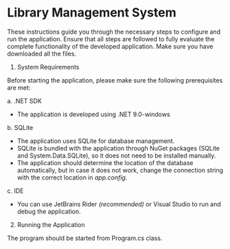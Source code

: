 # Library Management System

These instructions guide you through the necessary steps to configure and run the application. Ensure that all steps are followed to fully evaluate the complete functionality of the developed application. Make sure you have downloaded all the files.

1. System Requirements

Before starting the application, please make sure the following prerequisites are met:

a. .NET SDK
  -  The application is developed using .NET 9.0-windows

b. SQLite
  -  The application uses SQLite for database management.
  -  SQLite is bundled with the application through NuGet packages (SQLite and System.Data.SQLite), so it does not need to be installed manually.
  -  The application should determine the location of the database automatically, but in case it does not work, change the connection string with the correct location in *app.config*.

c. IDE
  -  You can use JetBrains Rider *(recommended)* or Visual Studio to run and debug the application.


2. Running the Application

The program should be started from Program.cs class.
